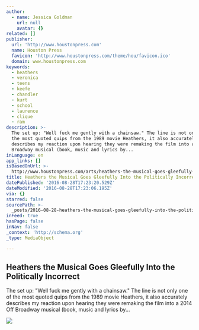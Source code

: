 ```yaml
---
author:
  - name: Jessica Goldman
    url: null
    avatar: {}
related: []
publisher:
  url: 'http://www.houstonpress.com'
  name: Houston Press
  favicon: 'http://www.houstonpress.com/theme/hou/favicon.ico'
  domain: www.houstonpress.com
keywords:
  - heathers
  - veronica
  - teens
  - keefe
  - chandler
  - kurt
  - school
  - laurence
  - clique
  - ram
description: >-
  The set up: "Well fuck me gently with a chainsaw." The line is not only one of
  the most quoted quips from the 1989 movie Heathers, it also accurately
  describes my reaction upon hearing they were remaking the film into a 2014 Off
  Broadway musical (book, music and lyrics by...
inLanguage: en
app_links: []
isBasedOnUrl: >-
  http://www.houstonpress.com/arts/heathers-the-musical-goes-gleefully-into-the-politically-incorrect-8362261
title: Heathers the Musical Goes Gleefully Into the Politically Incorrect
datePublished: '2016-08-28T17:23:20.529Z'
dateModified: '2016-08-28T17:23:06.195Z'
via: {}
starred: false
sourcePath: >-
  _posts/2016-08-28-heathers-the-musical-goes-gleefully-into-the-politically-inc.md
inFeed: true
hasPage: false
inNav: false
_context: 'http://schema.org'
_type: MediaObject

---
```

<article style=""><h1>Heathers the Musical Goes Gleefully Into the Politically Incorrect</h1><p>The set up: "Well fuck me gently with a chainsaw." The line is not only one of the most quoted quips from the 1989 movie Heathers, it also accurately describes my reaction upon hearing they were remaking the film into a 2014 Off Broadway musical (book, music and lyrics by...</p><img src="http://images1.houstonpress.com/imager/u/original/8362262/heathersmain800.jpg" /></article>